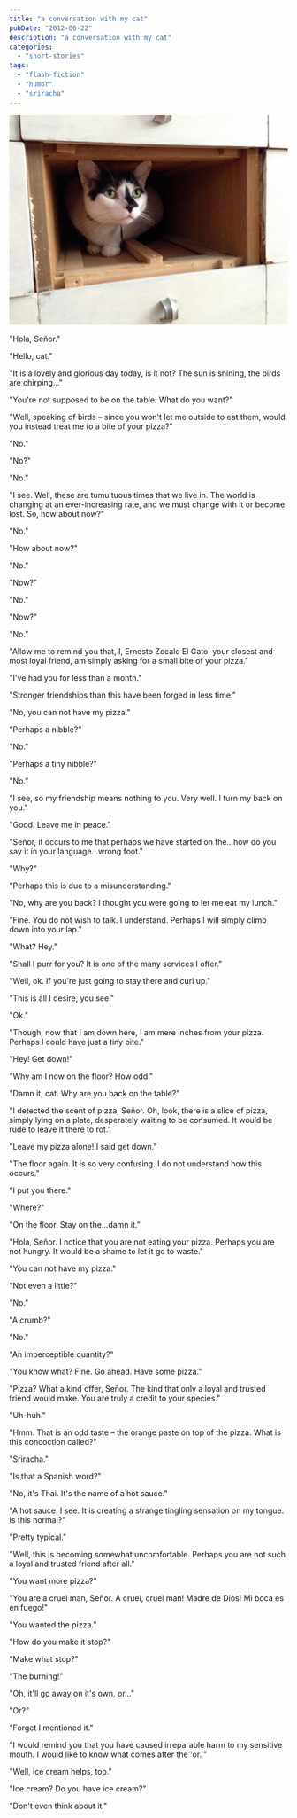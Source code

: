```yaml
---
title: "a conversation with my cat"
pubDate: "2012-06-22"
description: "a conversation with my cat"
categories:
  - "short-stories"
tags:
  - "flash-fiction"
  - "humor"
  - "sriracha"
---
```


![zocalo.jpg](zocalo.jpg)

"Hola, Señor."

"Hello, cat."

"It is a lovely and glorious day today, is it not? The sun is shining, the birds are chirping…"

"You're not supposed to be on the table. What do you want?"

"Well, speaking of birds – since you won't let me outside to eat them, would you instead treat me to a bite of your pizza?"

"No."

"No?"

"No."

"I see. Well, these are tumultuous times that we live in. The world is changing at an ever-increasing rate, and we must change with it or become lost. So, how about now?"

"No."

"How about now?"

"No."

"Now?"

"No."

"Now?"

"No."

"Allow me to remind you that, I, Ernesto Zocalo El Gato, your closest and most loyal friend, am simply asking for a small bite of your pizza."

"I've had you for less than a month."

"Stronger friendships than this have been forged in less time."

"No, you can not have my pizza."

"Perhaps a nibble?"

"No."

"Perhaps a tiny nibble?"

"No."

"I see, so my friendship means nothing to you. Very well. I turn my back on you."

"Good. Leave me in peace."

"Señor, it occurs to me that perhaps we have started on the…how do you say it in your language…wrong foot."

"Why?"

"Perhaps this is due to a misunderstanding."

"No, why are you back? I thought you were going to let me eat my lunch."

"Fine. You do not wish to talk. I understand. Perhaps I will simply climb down into your lap."

"What? Hey."

"Shall I purr for you? It is one of the many services I offer."

"Well, ok. If you're just going to stay there and curl up."

"This is all I desire, you see."

"Ok."

"Though, now that I am down here, I am mere inches from your pizza. Perhaps I could have just a tiny bite."

"Hey! Get down!"

"Why am I now on the floor? How odd."

"Damn it, cat. Why are you back on the table?"

"I detected the scent of pizza, Señor. Oh, look, there is a slice of pizza, simply lying on a plate, desperately waiting to be consumed. It would be rude to leave it there to rot."

"Leave my pizza alone! I said get down."

"The floor again. It is so very confusing. I do not understand how this occurs."

"I put you there."

"Where?"

"On the floor. Stay on the…damn it."

"Hola, Señor. I notice that you are not eating your pizza. Perhaps you are not hungry. It would be a shame to let it go to waste."

"You can not have my pizza."

"Not even a little?"

"No."

"A crumb?"

"No."

"An imperceptible quantity?"

"You know what? Fine. Go ahead. Have some pizza."

"Pizza? What a kind offer, Señor. The kind that only a loyal and trusted friend would make. You are truly a credit to your species."

"Uh-huh."

"Hmm. That is an odd taste – the orange paste on top of the pizza. What is this concoction called?"

"Sriracha."

"Is that a Spanish word?"

"No, it's Thai. It's the name of a hot sauce."

"A hot sauce. I see. It is creating a strange tingling sensation on my tongue. Is this normal?"

"Pretty typical."

"Well, this is becoming somewhat uncomfortable. Perhaps you are not such a loyal and trusted friend after all."

"You want more pizza?"

"You are a cruel man, Señor. A cruel, cruel man! Madre de Dios! Mi boca es en fuego!"

"You wanted the pizza."

"How do you make it stop?"

"Make what stop?"

"The burning!"

"Oh, it'll go away on it's own, or…"

"Or?"

"Forget I mentioned it."

"I would remind you that you have caused irreparable harm to my sensitive mouth. I would like to know what comes after the 'or.'"

"Well, ice cream helps, too."

"Ice cream? Do you have ice cream?"

"Don't even think about it."
